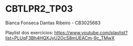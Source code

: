# CBTLPR2_TP03
Bianca Fonseca Dantas Ribeiro - CB3025683

Playlist dos exercícios: https://www.youtube.com/playlist?list=PLUqF3Bh4HQXJyU2OcS8mUEACm-9c_TMwX
